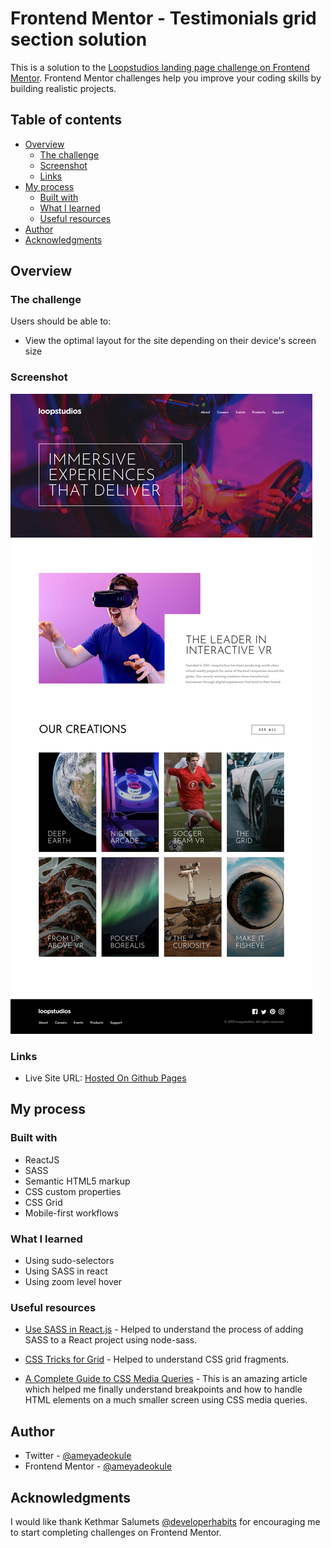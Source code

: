 # Frontend Mentor - Testimonials grid section solution

This is a solution to the [Loopstudios landing page challenge on Frontend Mentor](https://www.frontendmentor.io/challenges/loopstudios-landing-page-N88J5Onjw). Frontend Mentor challenges help you improve your coding skills by building realistic projects.

## Table of contents

-   [Overview](#overview)
    -   [The challenge](#the-challenge)
    -   [Screenshot](#screenshot)
    -   [Links](#links)
-   [My process](#my-process)
    -   [Built with](#built-with)
    -   [What I learned](#what-i-learned)
    -   [Useful resources](#useful-resources)
-   [Author](#author)
-   [Acknowledgments](#acknowledgments)

## Overview

### The challenge

Users should be able to:

-   View the optimal layout for the site depending on their device's screen size

### Screenshot

![](./screenshot.png)

### Links

-   Live Site URL: [Hosted On Github Pages](https://ameyadeokule.github.io/vr-landing-react/)

## My process

### Built with

-   ReactJS
-   SASS
-   Semantic HTML5 markup
-   CSS custom properties
-   CSS Grid
-   Mobile-first workflows

### What I learned

-   Using sudo-selectors
-   Using SASS in react
-   Using zoom level hover

### Useful resources

-   [Use SASS in React.js](https://medium.com/how-to-react/use-sass-in-react-js-bbeb0b94f8a6) - Helped to understand the process of adding SASS to a React project using node-sass.

-   [CSS Tricks for Grid](https://css-tricks.com/snippets/css/complete-guide-grid/) - Helped to understand CSS grid fragments.

-   [A Complete Guide to CSS Media Queries](https://css-tricks.com/a-complete-guide-to-css-media-queries/) - This is an amazing article which helped me finally understand breakpoints and how to handle HTML elements on a much smaller screen using CSS media queries.

## Author

-   Twitter - [@ameyadeokule](https://twitter.com/ameyadeokule)
-   Frontend Mentor - [@ameyadeokule](https://www.frontendmentor.io/profile/ameyadeokule)

## Acknowledgments

I would like thank Kethmar Salumets [@developerhabits](https://twitter.com/developerHabits) for encouraging me to start completing challenges on Frontend Mentor.
